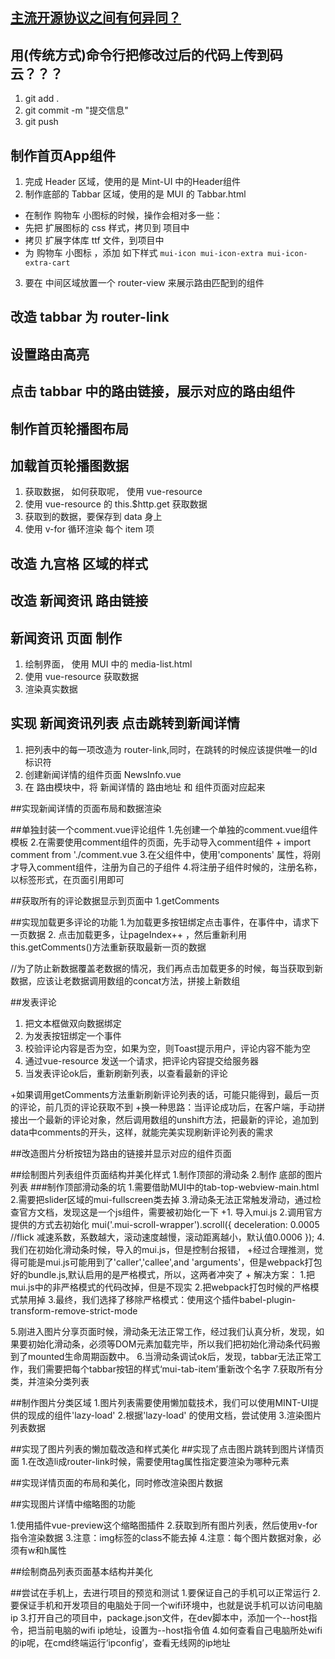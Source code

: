 
## [主流开源协议之间有何异同？](https://www.zhihu.com/question/19568896)

## 用(传统方式)命令行把修改过后的代码上传到码云？？？
1. git add .
2. git commit -m "提交信息"
3. git push

## 制作首页App组件
1. 完成 Header 区域，使用的是 Mint-UI 中的Header组件
2. 制作底部的 Tabbar 区域，使用的是 MUI 的 Tabbar.html
 + 在制作 购物车 小图标的时候，操作会相对多一些：
 + 先把 扩展图标的 css 样式，拷贝到 项目中
 + 拷贝 扩展字体库 ttf 文件，到项目中
 + 为 购物车 小图标 ，添加 如下样式 `mui-icon mui-icon-extra mui-icon-extra-cart`
3. 要在 中间区域放置一个 router-view 来展示路由匹配到的组件

## 改造 tabbar 为 router-link

## 设置路由高亮

## 点击 tabbar 中的路由链接，展示对应的路由组件

## 制作首页轮播图布局

## 加载首页轮播图数据
1. 获取数据， 如何获取呢， 使用 vue-resource
2. 使用 vue-resource 的 this.$http.get 获取数据
3. 获取到的数据，要保存到 data 身上
4. 使用 v-for 循环渲染 每个 item 项

## 改造 九宫格 区域的样式

## 改造 新闻资讯 路由链接

## 新闻资讯 页面 制作
1. 绘制界面， 使用 MUI 中的 media-list.html
2. 使用 vue-resource 获取数据
3. 渲染真实数据

## 实现 新闻资讯列表 点击跳转到新闻详情
1. 把列表中的每一项改造为 router-link,同时，在跳转的时候应该提供唯一的Id标识符
2. 创建新闻详情的组件页面  NewsInfo.vue
3. 在 路由模块中，将 新闻详情的 路由地址 和 组件页面对应起来

##实现新闻详情的页面布局和数据渲染


##单独封装一个comment.vue评论组件
1.先创建一个单独的comment.vue组件模板
2.在需要使用comment组件的页面，先手动导入comment组件 +  import comment from './comment.vue
3.在父组件中，使用'components' 属性，将刚才导入comment组件，注册为自己的子组件
4.将注册子组件时候的，注册名称，以标签形式，在页面引用即可

##获取所有的评论数据显示到页面中
1.getComments

##实现加载更多评论的功能
1.为加载更多按钮绑定点击事件，在事件中，请求下一页数据
2. 点击加载更多，让pageIndex++ ，然后重新利用this.getComments()方法重新获取最新一页的数据


//为了防止新数据覆盖老数据的情况，我们再点击加载更多的时候，每当获取到新数据，应该让老数据调用数组的concat方法，拼接上新数组


##发表评论
1. 把文本框做双向数据绑定
2. 为发表按钮绑定一个事件
3. 校验评论内容是否为空，如果为空，则Toast提示用户，评论内容不能为空
4. 通过vue-resource 发送一个请求，把评论内容提交给服务器
5. 当发表评论ok后，重新刷新列表，以查看最新的评论

 +如果调用getComments方法重新刷新评论列表的话，可能只能得到，最后一页的评论，前几页的评论获取不到 
 +换一种思路：当评论成功后，在客户端，手动拼接出一个最新的评论对象，然后调用数组的unshift方法，把最新的评论，追加到data中comments的开头，这样，就能完美实现刷新评论列表的需求


 ##改造图片分析按钮为路由的链接并显示对应的组件页面

 ##绘制图片列表组件页面结构并美化样式
1.制作顶部的滑动条
2.制作 底部的图片列表
###制作顶部滑动条的坑
1.需要借助MUI中的tab-top-webview-main.html
2.需要把slider区域的mui-fullscreen类去掉
3.滑动条无法正常触发滑动，通过检查官方文档，发现这是一个js组件，需要被初始化一下
    +1. 导入mui.js
    2.调用官方提供的方式去初始化
    mui('.mui-scroll-wrapper').scroll({
	    deceleration: 0.0005 //flick 减速系数，系数越大，滚动速度越慢，滚动距离越小，默认值0.0006
    });
4.我们在初始化滑动条时候，导入的mui.js，但是控制台报错，
    +经过合理推测，觉得可能是mui.js可能用到了'caller','callee',and 'arguments'，但是webpack打包好的bundle.js,默认启用的是严格模式，所以，这两者冲突了
    + 解决方案： 1.把mui.js中的非严格模式的代码改掉，但是不现实
                2.把webpack打包时候的严格模式禁用掉
                3.最终，我们选择了移除严格模式：使用这个插件babel-plugin-transform-remove-strict-mode


5.刚进入图片分享页面时候，滑动条无法正常工作，经过我们认真分析，发现，如果要初始化滑动条，必须等DOM元素加载完毕，所以我们把初始化滑动条代码搬到了mounted生命周期函数中。
6.当滑动条调试ok后，发现，tabbar无法正常工作，我们需要把每个tabbar按钮的样式‘mui-tab-item’重新改个名字
7.获取所有分类，并渲染分类列表


##制作图片分类区域
1.图片列表需要使用懒加载技术，我们可以使用MINT-UI提供的现成的组件'lazy-load'
2.根据'lazy-load' 的使用文档，尝试使用
3.渲染图片列表数据

##实现了图片列表的懒加载改造和样式美化
##实现了点击图片跳转到图片详情页面
1.在改造li成router-link时候，需要使用tag属性指定要渲染为哪种元素

##实现详情页面的布局和美化，同时修改渲染图片数据


##实现图片详情中缩略图的功能

1.使用插件vue-preview这个缩略图插件
2.获取到所有图片列表，然后使用v-for指令渲染数据
3.注意：img标签的class不能去掉
4.注意：每个图片数据对象，必须有w和h属性



##绘制商品列表页面基本结构并美化

##尝试在手机上，去进行项目的预览和测试
1.要保证自己的手机可以正常运行
2.要保证手机和开发项目的电脑处于同一个wifi环境中，也就是说手机可以访问电脑ip
3.打开自己的项目中，package.json文件，在dev脚本中，添加一个--host指令，把当前电脑的wifi ip地址，设置为--host指令值
4.如何查看自己电脑所处wifi的ip呢，在cmd终端运行‘ipconfig’，查看无线网的ip地址































